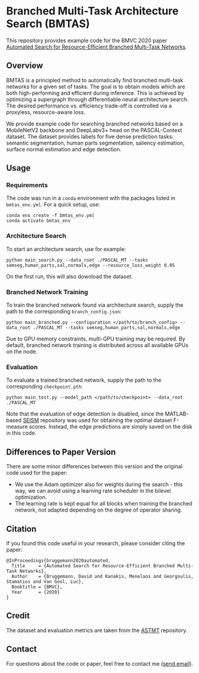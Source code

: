 # Branched Multi-Task Architecture Search (BMTAS)

This repository provides example code for the BMVC 2020 paper [Automated Search for Resource-Efficient Branched Multi-Task Networks](https://arxiv.org/abs/2008.10292).

## Overview

BMTAS is a principled method to automatically find branched multi-task networks for a given set of tasks. The goal is to obtain models which are both high-performing and efficient during inference. This is achieved by optimizing a supergraph through differentiable neural architecture search. The desired performance vs. efficiency trade-off is controlled via a proxyless, resource-aware loss.

We provide example code for searching branched networks based on a MobileNetV2 backbone and DeepLabv3+ head on the PASCAL-Context dataset. The dataset provides labels for five dense prediction tasks: semantic segmentation, human parts segmentation, saliency estimation, surface normal estimation and edge detection.

## Usage

### Requirements

The code was run in a `conda` environment with the packages listed in `bmtas_env.yml`. For a quick setup, use:

    conda env create -f bmtas_env.yml
    conda activate bmtas_env

### Architecture Search

To start an architecture search, use for example:

    python main_search.py --data_root ./PASCAL_MT --tasks semseg,human_parts,sal,normals,edge --resource_loss_weight 0.05

On the first run, this will also download the dataset.

### Branched Network Training

To train the branched network found via architecture search, supply the path to the corresponding `branch_config.json`:

    python main_branched.py --configuration </path/to/branch_config> --data_root ./PASCAL_MT --tasks semseg,human_parts,sal,normals,edge

Due to GPU memory constraints, multi-GPU training may be required. By default, branched network training is distributed across all available GPUs on the node.

### Evaluation

To evaluate a trained branched network, supply the path to the corresponding `checkpoint.pth`:

    python main_test.py --model_path </path/to/checkpoint> --data_root ./PASCAL_MT

Note that the evaluation of edge detection is disabled, since the MATLAB-based [SEISM](https://github.com/jponttuset/seism) repository was used for obtaining the optimal dataset F-measure scores. Instead, the edge predictions are simply saved on the disk in this code.

## Differences to Paper Version

There are some minor differences between this version and the original code used for the paper:
- We use the Adam optimizer also for weights during the search - this way, we can avoid using a learning rate scheduler in the bilevel optimization.
- The learning rate is kept equal for all blocks when training the branched network, not adapted depending on the degree of operator sharing.

## Citation

If you found this code useful in your research, please consider citing the paper:
```
@InProceedings{bruggemann2020automated,
  Title     = {Automated Search for Resource-Efficient Branched Multi-Task Networks},
  Author    = {Bruggemann, David and Kanakis, Menelaos and Georgoulis, Stamatios and Van Gool, Luc},
  Booktitle = {BMVC},
  Year      = {2020}
}
```

## Credit

The dataset and evaluation metrics are taken from the [ASTMT](https://github.com/facebookresearch/astmt) repository.

## Contact

For questions about the code or paper, feel free to contact me ([send email](mailto:brdavid@vision.ee.ethz.ch)).
